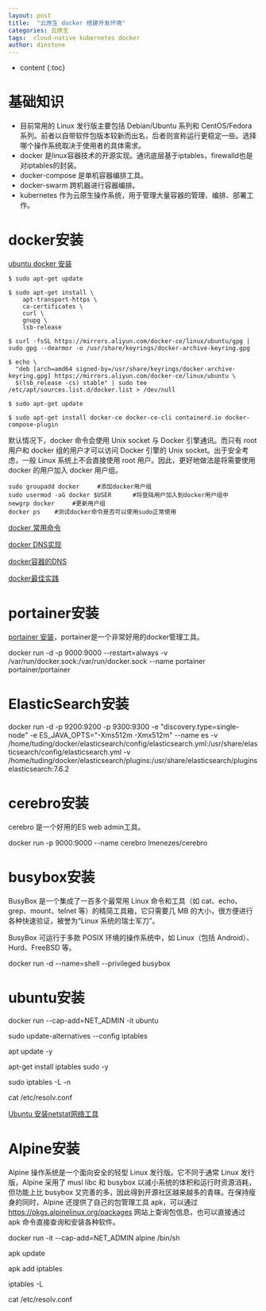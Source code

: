 ```yaml
---
layout: post
title:  "云原生 docker 搭建开发环境"
categories: 云原生
tags:  cloud-native kubernetes docker
author: dinstone
---
```


* content
{:toc}

# 基础知识

* 目前常用的 Linux 发行版主要包括 Debian/Ubuntu 系列和 CentOS/Fedora 系列。前者以自带软件包版本较新而出名，后者则宣称运行更稳定一些。选择哪个操作系统取决于使用者的具体需求。
* docker 是linux容器技术的开源实现。通讯底层基于iptables，firewalld也是对iptables的封装。
* docker-compose 是单机容器编排工具。
* docker-swarm 跨机器进行容器编排。
* kubernetes 作为云原生操作系统，用于管理大量容器的管理、编排、部署工作。

# docker安装

[ubuntu docker 安装](https://docker-practice.github.io/zh-cn/install/ubuntu.html)

```
$ sudo apt-get update

$ sudo apt-get install \
    apt-transport-https \
    ca-certificates \
    curl \
    gnupg \
    lsb-release

$ curl -fsSL https://mirrors.aliyun.com/docker-ce/linux/ubuntu/gpg | sudo gpg --dearmor -o /usr/share/keyrings/docker-archive-keyring.gpg

$ echo \
  "deb [arch=amd64 signed-by=/usr/share/keyrings/docker-archive-keyring.gpg] https://mirrors.aliyun.com/docker-ce/linux/ubuntu \
  $(lsb_release -cs) stable" | sudo tee /etc/apt/sources.list.d/docker.list > /dev/null

$ sudo apt-get update

$ sudo apt-get install docker-ce docker-ce-cli containerd.io docker-compose-plugin
```

默认情况下，docker 命令会使用 Unix socket 与 Docker 引擎通讯。而只有 root 用户和 docker 组的用户才可以访问 Docker 引擎的 Unix socket。出于安全考虑，一般 Linux 系统上不会直接使用 root 用户。因此，更好地做法是将需要使用 docker 的用户加入 docker 用户组。

```
sudo groupadd docker     #添加docker用户组
sudo usermod -aG docker $USER      #将登陆用户加入到docker用户组中
newgrp docker     #更新用户组
docker ps    #测试docker命令是否可以使用sudo正常使用
```

[docker 常用命令](https://blog.csdn.net/lihongbao80/article/details/108019773?spm=1001.2101.3001.6661.1&utm_medium=distribute.pc_relevant_t0.none-task-blog-2%7Edefault%7ECTRLIST%7ERate-1-108019773-blog-126176819.235%5Ev27%5Epc_relevant_landingrelevant&depth_1-utm_source=distribute.pc_relevant_t0.none-task-blog-2%7Edefault%7ECTRLIST%7ERate-1-108019773-blog-126176819.235%5Ev27%5Epc_relevant_landingrelevant&utm_relevant_index=1)

[docker DNS实现](https://www.ucloud.cn/yun/129499.html)

[docker容器的DNS ](https://www.cnblogs.com/wangguishe/p/15630748.html)

[docker最佳实践](https://docker-practice.github.io/zh-cn/)

# portainer安装

[portainer 安装](https://www.portainer.io/)，portainer是一个非常好用的docker管理工具。

docker run -d -p 9000:9000 --restart=always -v /var/run/docker.sock:/var/run/docker.sock --name portainer portainer/portainer


# ElasticSearch安装

docker run -d -p 9200:9200 -p 9300:9300 -e "discovery.type=single-node" -e ES_JAVA_OPTS="-Xms512m -Xmx512m" --name es -v /home/tuding/docker/elasticsearch/config/elasticsearch.yml:/usr/share/elasticsearch/config/elasticsearch.yml -v /home/tuding/docker/elasticsearch/plugins:/usr/share/elasticsearch/plugins elasticsearch:7.6.2

# cerebro安装

cerebro 是一个好用的ES web admin工具。

docker run -p 9000:9000 --name cerebro lmenezes/cerebro

# busybox安装

BusyBox 是一个集成了一百多个最常用 Linux 命令和工具（如 cat、echo、grep、mount、telnet 等）的精简工具箱，它只需要几 MB 的大小，很方便进行各种快速验证，被誉为“Linux 系统的瑞士军刀”。

BusyBox 可运行于多款 POSIX 环境的操作系统中，如 Linux（包括 Android）、Hurd、FreeBSD 等。

docker run -d --name=shell  --privileged busybox

# ubuntu安装
docker run --cap-add=NET_ADMIN -it ubuntu

sudo update-alternatives --config iptables

apt update -y

apt-get install iptables sudo -y

sudo iptables -L -n

cat /etc/resolv.conf

[Ubuntu 安装netstat网络工具](https://blog.csdn.net/benchi400/article/details/103656902)

# Alpine安装

Alpine 操作系统是一个面向安全的轻型 Linux 发行版。它不同于通常 Linux 发行版，Alpine 采用了 musl libc 和 busybox 以减小系统的体积和运行时资源消耗，但功能上比 busybox 又完善的多，因此得到开源社区越来越多的青睐。在保持瘦身的同时，Alpine 还提供了自己的包管理工具 apk，可以通过 https://pkgs.alpinelinux.org/packages 网站上查询包信息，也可以直接通过 apk 命令直接查询和安装各种软件。

docker run -it --cap-add=NET_ADMIN alpine /bin/sh

apk update

apk add iptables

iptables -L

cat /etc/resolv.conf

